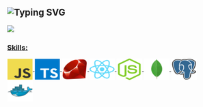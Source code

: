 ## ![Typing SVG](https://readme-typing-svg.herokuapp.com?font=sans-serif&color=%23F7F8FF&multiline=true&width=300&height=30&lines=Hi%2C+I'm+Leonardo)

 <div>
  <a href="https://github.com/dev-leomadeira">
   <img height = "190em" src = "https://github-readme-stats.vercel.app/api/top-langs/?username=dev-leomadeira&layout=compact&langs_count=7&theme=chartreuse-dark" />

</div>
 
### Skills:  
 <div style = "display: inline_block">
    <img align="center" alt="Leo-javascript" height="50" width="60" src="https://raw.githubusercontent.com/devicons/devicon/master/icons/javascript/javascript-original.svg">
    <img align="center" alt="Leo-typescript" height="50" width="60" src="https://raw.githubusercontent.com/devicons/devicon/master/icons/typescript/typescript-original.svg">
    <img align="center" alt="Leo-ruby" height="50" width="60" src="https://raw.githubusercontent.com/devicons/devicon/master/icons/ruby/ruby-original.svg">
    <img align="center" alt="Leo-React" height="50" width="60" src="https://raw.githubusercontent.com/devicons/devicon/master/icons/react/react-original.svg">
    <img align="center" alt="Leo-NodeJS" height="50" width="60" src="https://raw.githubusercontent.com/devicons/devicon/master/icons/nodejs/nodejs-original.svg">
    <img align="center" alt="Leo-MongoDB" height="50" width="60" src="https://raw.githubusercontent.com/devicons/devicon/master/icons/mongodb/mongodb-original.svg">
    <img align="center" alt="Leo-postgresql" height="50" width="60" src="https://raw.githubusercontent.com/devicons/devicon/master/icons/postgresql/postgresql-original.svg">
    <img align="center" alt="Leo-docker" height="50" width="60" src="https://raw.githubusercontent.com/devicons/devicon/master/icons/docker/docker-original.svg">
 </div>
